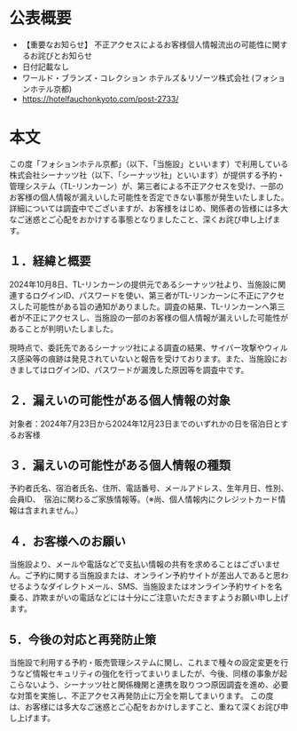 # 公表概要
- 【重要なお知らせ】 不正アクセスによるお客様個人情報流出の可能性に関するお詫びとお知らせ
- 日付記載なし
- ワールド・ブランズ・コレクション ホテルズ＆リゾーツ株式会社 (フォションホテル京都)
- https://hotelfauchonkyoto.com/post-2733/

# 本文
この度「フォションホテル京都」（以下、「当施設」といいます）で利用している株式会社シーナッツ社（以下、「シーナッツ社」といいます）が提供する予約・管理システム（TL-リンカーン）が、第三者による不正アクセスを受け、一部のお客様の個人情報が漏えいした可能性を否定できない事態が発生いたしました。
詳細については調査中でございますが、お客様をはじめ、関係者の皆様には多大なご迷惑とご心配をおかけする事態となりましたこと、深くお詫び申し上げます。

## １．経緯と概要
2024年10月8日、TL-リンカーンの提供元であるシーナッツ社より、当施設に関連するログインID、パスワードを使い、第三者がTL-リンカーンに不正にアクセスした可能性がある旨の通知がありました。調査の結果、TL-リンカーンへ第三者が不正にアクセスし、当施設の一部のお客様の個人情報が漏えいした可能性があることが判明いたしました。

現時点で、委託先であるシーナッツ社による調査の結果、サイバー攻撃やウィルス感染等の痕跡は発見されていないと報告を受けております。また、当施設におきましてはログインID、パスワードが漏洩した原因等を調査中です。

## ２．漏えいの可能性がある個人情報の対象
対象者：2024年7月23日から2024年12月23日までのいずれかの日を宿泊日とするお客様

## ３．漏えいの可能性がある個人情報の種類
予約者氏名、宿泊者氏名、住所、電話番号、メールアドレス、生年月日、性別、会員ID、　宿泊に関わるご家族情報等。（※尚、個人情報内にクレジットカード情報は含まれません。）

## ４．お客様へのお願い
当施設より、メールや電話などで支払い情報の共有を求めることはございません。ご予約に関する当施設または、オンライン予約サイトが差出人であると思わせるようなダイレクトメール、SMS、当施設またはオンライン予約サイトを名乗る、詐欺まがいの電話などには十分にご注意いただきますようお願い申し上げます。

## 5．今後の対応と再発防止策
当施設で利用する予約・販売管理システムに関し、これまで種々の設定変更を行うなど情報セキュリティの強化を行ってまいりましたが、今後、同様の事象が起こらないよう、シーナッツ社と関係機関と連携を取りつつ原因調査を進め、必要な対策を実施し、不正アクセス再発防止に万全を期してまいります。
この度は、お客様には多大なご迷惑とご心配をおかけしますこと、重ねて深くお詫び申し上げます。
